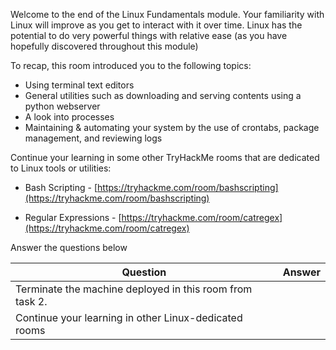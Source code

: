 Welcome to the end of the Linux Fundamentals module. Your familiarity with Linux will improve as you get to interact with it over time. Linux has the potential to do very powerful things with relative ease (as you have hopefully discovered throughout this module)

To recap, this room introduced you to the following topics:

- Using terminal text editors
- General utilities such as downloading and serving contents using a python webserver
- A look into processes
- Maintaining & automating your system by the use of crontabs, package management, and reviewing logs

Continue your learning in some other TryHackMe rooms that are dedicated to Linux tools or utilities:

- Bash Scripting - [https://tryhackme.com/room/bashscripting](https://tryhackme.com/room/bashscripting)  
    
- Regular Expressions - [https://tryhackme.com/room/catregex](https://tryhackme.com/room/catregex)

Answer the questions below

| Question                                                 | Answer |
| -------------------------------------------------------- | ------ |
| Terminate the machine deployed in this room from task 2. |        |
| Continue your learning in other Linux-dedicated rooms                                                         |        |
